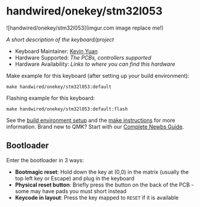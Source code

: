 # handwired/onekey/stm32l053

![handwired/onekey/stm32l053](imgur.com image replace me!)

*A short description of the keyboard/project*

* Keyboard Maintainer: [Kevin Yuan](https://github.com/kevihiiin)
* Hardware Supported: *The PCBs, controllers supported*
* Hardware Availability: *Links to where you can find this hardware*

Make example for this keyboard (after setting up your build environment):

    make handwired/onekey/stm32l053:default

Flashing example for this keyboard:

    make handwired/onekey/stm32l053:default:flash

See the [build environment setup](https://docs.qmk.fm/#/getting_started_build_tools) and the [make instructions](https://docs.qmk.fm/#/getting_started_make_guide) for more information. Brand new to QMK? Start with our [Complete Newbs Guide](https://docs.qmk.fm/#/newbs).

## Bootloader

Enter the bootloader in 3 ways:

* **Bootmagic reset**: Hold down the key at (0,0) in the matrix (usually the top left key or Escape) and plug in the keyboard
* **Physical reset button**: Briefly press the button on the back of the PCB - some may have pads you must short instead
* **Keycode in layout**: Press the key mapped to `RESET` if it is available
